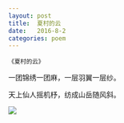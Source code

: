 ```yaml
---
layout: post
title:  夏村的云
date:   2016-8-2
categories: poem
---
```

`《夏村的云》`

一团锦绣一团麻，一层羽翼一层纱。

天上仙人摇机杼，纺成山岳随风斜。

<!--more-->

![]({{site.url}}/Images/20.png)

<script>
  (function(i,s,o,g,r,a,m){i['GoogleAnalyticsObject']=r;i[r]=i[r]||function(){
  (i[r].q=i[r].q||[]).push(arguments)},i[r].l=1*new Date();a=s.createElement(o),
  m=s.getElementsByTagName(o)[0];a.async=1;a.src=g;m.parentNode.insertBefore(a,m)
  })(window,document,'script','https://www.google-analytics.com/analytics.js','ga');

  ga('create', 'UA-85986843-1', 'auto');
  ga('send', 'pageview');

</script>